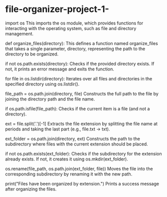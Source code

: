 # file-organizer-project-1-
import os
This imports the os module, which provides functions for interacting with the operating system, such as file and directory management.

def organize_files(directory):
This defines a function named organize_files that takes a single parameter, directory, representing the path to the directory to be organized.

if not os.path.exists(directory):
Checks if the provided directory exists. If not, it prints an error message and exits the function.

for file in os.listdir(directory):
Iterates over all files and directories in the specified directory using os.listdir().

file_path = os.path.join(directory, file)
Constructs the full path to the file by joining the directory path and the file name.

if os.path.isfile(file_path):
Checks if the current item is a file (and not a directory).

ext = file.split('.')[-1]
Extracts the file extension by splitting the file name at periods and taking the last part (e.g., file.txt -> txt).

ext_folder = os.path.join(directory, ext)
Constructs the path to the subdirectory where files with the current extension should be placed.

if not os.path.exists(ext_folder):
Checks if the subdirectory for the extension already exists. If not, it creates it using os.mkdir(ext_folder).

os.rename(file_path, os.path.join(ext_folder, file))
Moves the file into the corresponding subdirectory by renaming it with the new path.

print("Files have been organized by extension.")
Prints a success message after organizing the files.

